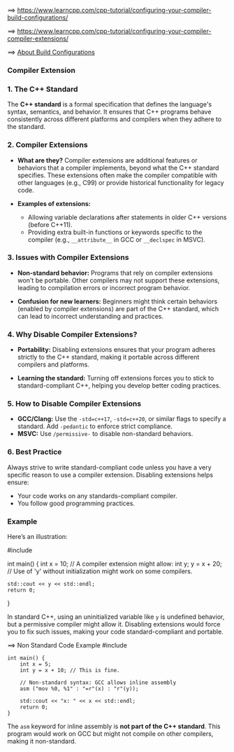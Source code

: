 ==> https://www.learncpp.com/cpp-tutorial/configuring-your-compiler-build-configurations/

==> https://www.learncpp.com/cpp-tutorial/configuring-your-compiler-compiler-extensions/

==> [About Build Configurations](https://www.learncpp.com/cpp-tutorial/configuring-your-compiler-build-configurations/#:~:text=0.9%20%E2%80%94%20Configuring%20your,different%20compiler%20settings.)

### Compiler Extension
### 1. **The C++ Standard**

The **C++ standard** is a formal specification that defines the language's syntax, semantics, and behavior. It ensures that C++ programs behave consistently across different platforms and compilers when they adhere to the standard.

### 2. **Compiler Extensions**

- **What are they?** Compiler extensions are additional features or behaviors that a compiler implements, beyond what the C++ standard specifies. These extensions often make the compiler compatible with other languages (e.g., C99) or provide historical functionality for legacy code.
    
- **Examples of extensions:**
    
    - Allowing variable declarations after statements in older C++ versions (before C++11).
    - Providing extra built-in functions or keywords specific to the compiler (e.g., `__attribute__` in GCC or `__declspec` in MSVC).

### 3. **Issues with Compiler Extensions**

- **Non-standard behavior:** Programs that rely on compiler extensions won't be portable. Other compilers may not support these extensions, leading to compilation errors or incorrect program behavior.
    
- **Confusion for new learners:** Beginners might think certain behaviors (enabled by compiler extensions) are part of the C++ standard, which can lead to incorrect understanding and practices.
    

### 4. **Why Disable Compiler Extensions?**

- **Portability:** Disabling extensions ensures that your program adheres strictly to the C++ standard, making it portable across different compilers and platforms.
    
- **Learning the standard:** Turning off extensions forces you to stick to standard-compliant C++, helping you develop better coding practices.
    

### 5. **How to Disable Compiler Extensions**

- **GCC/Clang:** Use the `-std=c++17`, `-std=c++20`, or similar flags to specify a standard. Add `-pedantic` to enforce strict compliance.
- **MSVC:** Use `/permissive-` to disable non-standard behaviors.

### 6. **Best Practice**

Always strive to write standard-compliant code unless you have a very specific reason to use a compiler extension. Disabling extensions helps ensure:

- Your code works on any standards-compliant compiler.
- You follow good programming practices.

### Example

Here’s an illustration:

#include <iostream>

int main() {
    int x = 10;
    // A compiler extension might allow:
    int y;
    y = x + 20; // Use of 'y' without initialization might work on some compilers.

    std::cout << y << std::endl;
    return 0;
}

In standard C++, using an uninitialized variable like `y` is undefined behavior, but a permissive compiler might allow it. Disabling extensions would force you to fix such issues, making your code standard-compliant and portable.

==> Non Standard Code Example
	#include <iostream>
	
	int main() {
	    int x = 5;
	    int y = x + 10; // This is fine.
	
	    // Non-standard syntax: GCC allows inline assembly
	    asm ("mov %0, %1" : "=r"(x) : "r"(y));
	
	    std::cout << "x: " << x << std::endl;
	    return 0;
	}
The `asm` keyword for inline assembly is **not part of the C++ standard**. This program would work on GCC but might not compile on other compilers, making it non-standard.